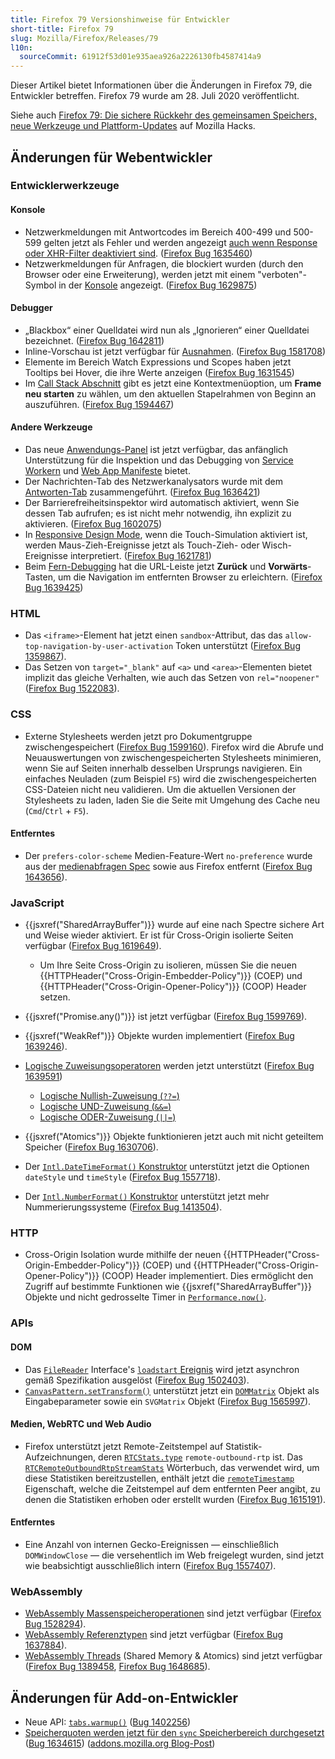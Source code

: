 ```yaml
---
title: Firefox 79 Versionshinweise für Entwickler
short-title: Firefox 79
slug: Mozilla/Firefox/Releases/79
l10n:
  sourceCommit: 61912f53d01e935aea926a2226130fb4587414a9
---
```


Dieser Artikel bietet Informationen über die Änderungen in Firefox 79, die Entwickler betreffen. Firefox 79 wurde am 28. Juli 2020 veröffentlicht.

Siehe auch [Firefox 79: Die sichere Rückkehr des gemeinsamen Speichers, neue Werkzeuge und Plattform-Updates](https://hacks.mozilla.org/2020/07/firefox-79/) auf Mozilla Hacks.

## Änderungen für Webentwickler

### Entwicklerwerkzeuge

#### Konsole

- Netzwerkmeldungen mit Antwortcodes im Bereich 400-499 und 500-599 gelten jetzt als Fehler und werden angezeigt [auch wenn Response oder XHR-Filter deaktiviert sind](https://firefox-source-docs.mozilla.org/devtools-user/web_console/console_messages/index.html#filtering-by-category). ([Firefox Bug 1635460](https://bugzil.la/1635460))
- Netzwerkmeldungen für Anfragen, die blockiert wurden (durch den Browser oder eine Erweiterung), werden jetzt mit einem "verboten"-Symbol in der [Konsole](https://firefox-source-docs.mozilla.org/devtools-user/web_console/console_messages/index.html) angezeigt. ([Firefox Bug 1629875](https://bugzil.la/1629875))

#### Debugger

- „Blackbox“ einer Quelldatei wird nun als „Ignorieren“ einer Quelldatei bezeichnet. ([Firefox Bug 1642811](https://bugzil.la/1642811))
- Inline-Vorschau ist jetzt verfügbar für [Ausnahmen](https://firefox-source-docs.mozilla.org/devtools-user/debugger/how_to/breaking_on_exceptions/index.html). ([Firefox Bug 1581708](https://bugzil.la/1581708))
- Elemente im Bereich Watch Expressions und Scopes haben jetzt Tooltips bei Hover, die ihre Werte anzeigen ([Firefox Bug 1631545](https://bugzil.la/1631545))
- Im [Call Stack Abschnitt](https://firefox-source-docs.mozilla.org/devtools-user/debugger/ui_tour/index.html#call-stack) gibt es jetzt eine Kontextmenüoption, um **Frame neu starten** zu wählen, um den aktuellen Stapelrahmen von Beginn an auszuführen. ([Firefox Bug 1594467](https://bugzil.la/1594467))

#### Andere Werkzeuge

- Das neue [Anwendungs-Panel](https://firefox-source-docs.mozilla.org/devtools-user/application/index.html) ist jetzt verfügbar, das anfänglich Unterstützung für die Inspektion und das Debugging von [Service Workern](/de/docs/Web/API/Service_Worker_API) und [Web App Manifeste](/de/docs/Web/Progressive_web_apps/Manifest) bietet.
- Der Nachrichten-Tab des Netzwerkanalysators wurde mit dem [Antworten-Tab](https://firefox-source-docs.mozilla.org/devtools-user/network_monitor/request_details/index.html#response-tab) zusammengeführt. ([Firefox Bug 1636421](https://bugzil.la/1636421))
- Der Barrierefreiheitsinspektor wird automatisch aktiviert, wenn Sie dessen Tab aufrufen; es ist nicht mehr notwendig, ihn explizit zu aktivieren. ([Firefox Bug 1602075](https://bugzil.la/1602075))
- In [Responsive Design Mode](https://firefox-source-docs.mozilla.org/devtools-user/responsive_design_mode/index.html#controlling-responsive-design-mode), wenn die Touch-Simulation aktiviert ist, werden Maus-Zieh-Ereignisse jetzt als Touch-Zieh- oder Wisch-Ereignisse interpretiert. ([Firefox Bug 1621781](https://bugzil.la/1621781))
- Beim [Fern-Debugging](https://firefox-source-docs.mozilla.org/devtools-user/about_colon_debugging/index.html#connecting-to-a-remote-device) hat die URL-Leiste jetzt **Zurück** und **Vorwärts**-Tasten, um die Navigation im entfernten Browser zu erleichtern. ([Firefox Bug 1639425](https://bugzil.la/1639425))

### HTML

- Das `<iframe>`-Element hat jetzt einen `sandbox`-Attribut, das das `allow-top-navigation-by-user-activation` Token unterstützt ([Firefox Bug 1359867](https://bugzil.la/1359867)).
- Das Setzen von `target="_blank"` auf `<a>` und `<area>`-Elementen bietet implizit das gleiche Verhalten, wie auch das Setzen von `rel="noopener"` ([Firefox Bug 1522083](https://bugzil.la/1522083)).

### CSS

- Externe Stylesheets werden jetzt pro Dokumentgruppe zwischengespeichert ([Firefox Bug 1599160](https://bugzil.la/1599160)). Firefox wird die Abrufe und Neuauswertungen von zwischengespeicherten Stylesheets minimieren, wenn Sie auf Seiten innerhalb desselben Ursprungs navigieren. Ein einfaches Neuladen (zum Beispiel `F5`) wird die zwischengespeicherten CSS-Dateien nicht neu validieren. Um die aktuellen Versionen der Stylesheets zu laden, laden Sie die Seite mit Umgehung des Cache neu (`Cmd`/`Ctrl` + `F5`).

#### Entferntes

- Der `prefers-color-scheme` Medien-Feature-Wert `no-preference` wurde aus der [medienabfragen Spec](https://drafts.csswg.org/mediaqueries-5/#descdef-media-prefers-color-scheme) sowie aus Firefox entfernt ([Firefox Bug 1643656](https://bugzil.la/1643656)).

### JavaScript

- {{jsxref("SharedArrayBuffer")}} wurde auf eine nach Spectre sichere Art und Weise wieder aktiviert. Er ist für Cross-Origin isolierte Seiten verfügbar ([Firefox Bug 1619649](https://bugzil.la/1619649)).
  - Um Ihre Seite Cross-Origin zu isolieren, müssen Sie die neuen {{HTTPHeader("Cross-Origin-Embedder-Policy")}} (COEP) und {{HTTPHeader("Cross-Origin-Opener-Policy")}} (COOP) Header setzen.
- {{jsxref("Promise.any()")}} ist jetzt verfügbar ([Firefox Bug 1599769](https://bugzil.la/1599769)).
- {{jsxref("WeakRef")}} Objekte wurden implementiert ([Firefox Bug 1639246](https://bugzil.la/1639246)).
- [Logische Zuweisungsoperatoren](https://github.com/tc39/proposal-logical-assignment) werden jetzt unterstützt ([Firefox Bug 1639591](https://bugzil.la/1639591))
  - [Logische Nullish-Zuweisung (`??=`)](/de/docs/Web/JavaScript/Reference/Operators/Nullish_coalescing_assignment)
  - [Logische UND-Zuweisung (`&&=`)](/de/docs/Web/JavaScript/Reference/Operators/Logical_AND_assignment)
  - [Logische ODER-Zuweisung (`||=`)](/de/docs/Web/JavaScript/Reference/Operators/Logical_OR_assignment)

- {{jsxref("Atomics")}} Objekte funktionieren jetzt auch mit nicht geteiltem Speicher ([Firefox Bug 1630706](https://bugzil.la/1630706)).
- Der [`Intl.DateTimeFormat()` Konstruktor](/de/docs/Web/JavaScript/Reference/Global_Objects/Intl/DateTimeFormat/DateTimeFormat) unterstützt jetzt die Optionen `dateStyle` und `timeStyle` ([Firefox Bug 1557718](https://bugzil.la/1557718)).
- Der [`Intl.NumberFormat()` Konstruktor](/de/docs/Web/JavaScript/Reference/Global_Objects/Intl/NumberFormat/NumberFormat) unterstützt jetzt mehr Nummerierungssysteme ([Firefox Bug 1413504](https://bugzil.la/1413504)).

### HTTP

- Cross-Origin Isolation wurde mithilfe der neuen {{HTTPHeader("Cross-Origin-Embedder-Policy")}} (COEP) und {{HTTPHeader("Cross-Origin-Opener-Policy")}} (COOP) Header implementiert. Dies ermöglicht den Zugriff auf bestimmte Funktionen wie {{jsxref("SharedArrayBuffer")}} Objekte und nicht gedrosselte Timer in [`Performance.now()`](/de/docs/Web/API/Performance/now).

### APIs

#### DOM

- Das [`FileReader`](/de/docs/Web/API/FileReader) Interface's [`loadstart` Ereignis](/de/docs/Web/API/FileReader/loadstart_event) wird jetzt asynchron gemäß Spezifikation ausgelöst ([Firefox Bug 1502403](https://bugzil.la/1502403)).
- [`CanvasPattern.setTransform()`](/de/docs/Web/API/CanvasPattern/setTransform) unterstützt jetzt ein [`DOMMatrix`](/de/docs/Web/API/DOMMatrix) Objekt als Eingabeparameter sowie ein `SVGMatrix` Objekt ([Firefox Bug 1565997](https://bugzil.la/1565997)).

#### Medien, WebRTC und Web Audio

- Firefox unterstützt jetzt Remote-Zeitstempel auf Statistik-Aufzeichnungen, deren [`RTCStats.type`](/de/docs/Web/API/RTCStatsReport) `remote-outbound-rtp` ist. Das [`RTCRemoteOutboundRtpStreamStats`](/de/docs/Web/API/RTCRemoteOutboundRtpStreamStats) Wörterbuch, das verwendet wird, um diese Statistiken bereitzustellen, enthält jetzt die [`remoteTimestamp`](/de/docs/Web/API/RTCRemoteOutboundRtpStreamStats/remoteTimestamp) Eigenschaft, welche die Zeitstempel auf dem entfernten Peer angibt, zu denen die Statistiken erhoben oder erstellt wurden ([Firefox Bug 1615191](https://bugzil.la/1615191)).

#### Entferntes

- Eine Anzahl von internen Gecko-Ereignissen — einschließlich `DOMWindowClose` — die versehentlich im Web freigelegt wurden, sind jetzt wie beabsichtigt ausschließlich intern ([Firefox Bug 1557407](https://bugzil.la/1557407)).

### WebAssembly

- [WebAssembly Massenspeicheroperationen](/de/docs/WebAssembly/Guides/Understanding_the_text_format#bulk_memory_operations) sind jetzt verfügbar ([Firefox Bug 1528294](https://bugzil.la/1528294)).
- [WebAssembly Referenztypen](/de/docs/WebAssembly/Guides/Understanding_the_text_format#reference_types) sind jetzt verfügbar ([Firefox Bug 1637884](https://bugzil.la/1637884)).
- [WebAssembly Threads](/de/docs/WebAssembly/Guides/Understanding_the_text_format#webassembly_threads) (Shared Memory & Atomics) sind jetzt verfügbar ([Firefox Bug 1389458](https://bugzil.la/1389458), [Firefox Bug 1648685](https://bugzil.la/1648685)).

## Änderungen für Add-on-Entwickler

- Neue API: [`tabs.warmup()`](/de/docs/Mozilla/Add-ons/WebExtensions/API/tabs/warmup) ([Bug 1402256](https://bugzil.la/1402256))
- [Speicherquoten werden jetzt für den `sync` Speicherbereich durchgesetzt](/de/docs/Mozilla/Add-ons/WebExtensions/API/storage/sync#storage_quotas_for_sync_data) ([Bug 1634615](https://bugzil.la/1634615)) ([addons.mozilla.org Blog-Post](https://blog.mozilla.org/addons/2020/07/09/changes-to-storage-sync-in-firefox-79/))
